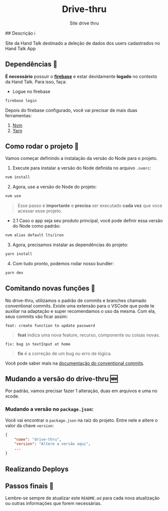<h1 align="center">Drive-thru</h1>
<p align="center">Site drive thru</p>
## Descrição ℹ️

Site da Hand Talk destinado a deleção de dados dos users cadastrados no Hand Talk App
## Dependências 🚧

**É necessário** possuir o **[firebase](https://firebaseopensource.com/projects/firebase/firebase-tools/)** e estar devidamente **logado** no contexto da Hand Talk.
Para isso, faça:

- Logue no firebase

```bash
firebase login
```

Depois do firebase configurado, você vai precisar de mais duas ferramentas:

1. [Nvm](https://github.com/nvm-sh/nvm)
2. [Yarn](https://classic.yarnpkg.com/lang/en/docs/install/#mac-stable)

## Como rodar o projeto 🔄

Vamos começar definindo a instalação da versão do Node para o projeto.

1. Execute para instalar a versão do Node definida no arquivo `.nvmrc`:

```bash
nvm install
```

2. Agora, use a versão do Node do projeto:

```bash
nvm use
```
> Esse passo é **importante** e **precisa** ser executado **cada vez** que voce acessar esse projeto.

-  2.1 Caso o app seja seu produto principal, você pode definir essa versão do Node como padrão:

```bash
nvm alias default lts/iron
```

3. Agora, precisamos instalar as dependências do projeto:

```bash
yarn install
```

4. Com tudo pronto, podemos rodar nosso bundler:

```bash
yarn dev
```
## Comitando novas funções 📝

No drive-thru, utilizamos o padrão de commits e branches chamado conventional commits. Existe uma extensão para o VSCode que pode te auxiliar na adaptação e super recomendamos o uso da mesma. Com ela, seus commits vão ficar assim:

```
feat: create function to update password
```
> **feat** indica uma nova feature, recurso, componente ou coisas novas.

```
fix: bug in textInput at home
```
> **fix** é a correção de um bug ou erro de lógica.

Você pode saber mais na [documentação do conventional commits](https://www.conventionalcommits.org/en/v1.0.0/).

## Mudando a versão do drive-thru 🆕

Por padrão, vamos precisar fazer 1 alteração, duas em arquivos e uma no xcode.
### Mudando a versão no `package.json`:

Você vai encontrar o `package.json` na raiz do projeto. Entre nele e altere o valor da chave `version`:

```json
{
	"name": "drive-thru",
	"version": "Altere a versão aqui",
	...
}
```

## Realizando Deploys
## Passos finais 🎉

Lembre-se sempre de atualizar este `README.md` para cada nova atualização ou outras informações que forem necessárias.
